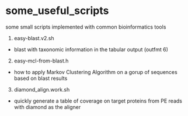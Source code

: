 # some_useful_scripts
some small scripts implemented with common bioinformatics tools

1. easy-blast.v2.sh
- blast with taxonomic information in the tabular output (outfmt 6)


2. easy-mcl-from-blast.h
- how to apply Markov Clustering Algorithm on a gorup of sequences based on blast results


3. diamond_align.work.sh
- quickly generate a table of coverage on target proteins from PE reads with diamond as the aligner 
